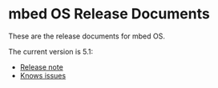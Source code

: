 # mbed OS Release Documents

These are the release documents for mbed OS.

The current version is 5.1:

* [Release note](Docs/5_1/release.md)
* [Knows issues](Docs/5_1/known.md)
